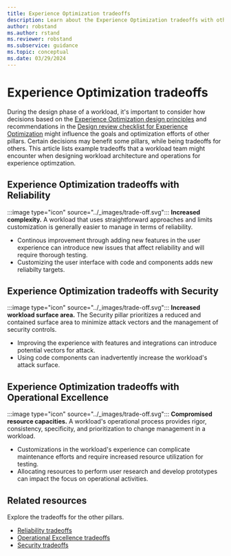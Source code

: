 ```yaml
---
title: Experience Optimization tradeoffs
description: Learn about the Experience Optimization tradeoffs with other pillars.
author: robstand
ms.author: rstand
ms.reviewer: robstand
ms.subservice: guidance
ms.topic: conceptual
ms.date: 03/29/2024
---
```


# Experience Optimization tradeoffs

During the design phase of a workload, it's important to consider how decisions based on the [Experience Optimization design principles](./principles.md) and recommendations in the [Design review checklist for Experience Optimization](./checklist.md) might influence the goals and optimization efforts of other pillars. Certain decisions may benefit some pillars, while being tradeoffs for others. This article lists example tradeoffs that a workload team might encounter when designing workload architecture and operations for experience optimzation.

## Experience Optimization tradeoffs with Reliability

:::image type="icon" source="../_images/trade-off.svg"::: **Increased complexity.** A workload that uses straightforward approaches and limits customization is generally easier to manage in terms of reliability.

- Continous improvement through adding new features in the user experience can introduce new issues that affect reliability and will require thorough testing.
- Customizing the user interface with code and components adds new reliabilty targets.

## Experience Optimization tradeoffs with Security

:::image type="icon" source="../_images/trade-off.svg"::: **Increased workload surface area.** The Security pillar prioritizes a reduced and contained surface area to minimize attack vectors and the management of security controls.

- Improving the experience with features and integrations can introduce potential vectors for attack.
- Using code components can inadvertently increase the workload's attack surface.

## Experience Optimization tradeoffs with Operational Excellence

:::image type="icon" source="../_images/trade-off.svg"::: **Compromised resource capacities.** A workload's operational process provides rigor, consistency, specificity, and prioritization to change management in a workload.

- Customizations in the workload's experience can complicate maintenance efforts and require increased resource utilization for testing.
- Allocating resources to perform user research and develop prototypes can impact the focus on operational activities.

<!-- ## Experience Optimization tradeoffs with Performance Efficiency

:::image type="icon" source="../_images/trade-off.svg"::: **Tradeoff summary.** Tradeoff description. -->

## Related resources

Explore the tradeoffs for the other pillars.

- [Reliability tradeoffs](../reliability/tradeoffs.md)
- [Operational Excellence tradeoffs](../operational-excellence/tradeoffs.md)
- [Security tradeoffs](../security/tradeoffs.md)